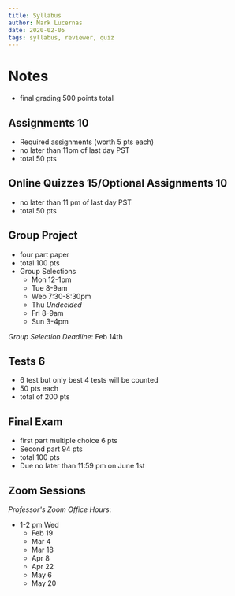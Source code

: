 ```yaml
---
title: Syllabus
author: Mark Lucernas
date: 2020-02-05
tags: syllabus, reviewer, quiz
---
```



# Notes

* final grading 500 points total

## Assignments 10

  * Required assignments (worth 5 pts each)
  * no later than 11pm of last day PST
  * total 50 pts

## Online Quizzes 15/Optional Assignments 10

  * no later than 11 pm of last day PST
  * total 50 pts

## Group Project

  * four part paper
  * total 100 pts
  * Group Selections
    - Mon 12-1pm
    - Tue 8-9am
    - Web 7:30-8:30pm
    - Thu _Undecided_
    - Fri 8-9am
    - Sun 3-4pm

*Group Selection Deadline*: Feb 14th

## Tests 6

  * 6 test but only best 4 tests will be counted
  * 50 pts each
  * total of 200 pts

## Final Exam

  * first part multiple choice 6 pts
  * Second part 94 pts
  * total 100 pts
  * Due no later than 11:59 pm on June 1st

## Zoom Sessions

*Professor's Zoom Office Hours*:

  * 1-2 pm Wed
    - Feb 19
    - Mar 4
    - Mar 18
    - Apr 8
    - Apr 22
    - May 6
    - May 20
